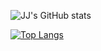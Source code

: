 ![JJ's GitHub stats](https://github-readme-stats.vercel.app/api?username=JakobJBauer&count_private=true&show_icons=true&theme=tokyonight&hide=stars)

[![Top Langs](https://github-readme-stats.vercel.app/api/top-langs/?username=JakobJBauer&layout=compact&theme=tokionight)](https://github.com/anuraghazra/github-readme-stats)
